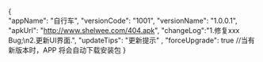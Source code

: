 {   
        "appName": "自行车", 
        "versionCode": "1001", 
        "versionName": "1.0.0.1", 
        "apkUrl": "http://www.shelwee.com/404.apk", 
        "changeLog":"1.修复xxx Bug;\n2.更新UI界面.", 
        "updateTips": "更新提示" ,
        "forceUpgrade": true    //当有新版本时，APP 将会自动下载安装包
    }
